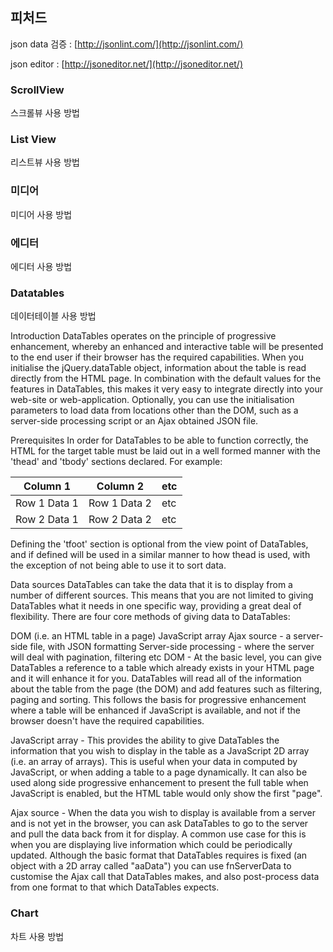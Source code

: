 피처드
----------

json data 검증 : [http://jsonlint.com/](http://jsonlint.com/)

json editor : [http://jsoneditor.net/](http://jsoneditor.net/)

### ScrollView
스크롤뷰 사용 방법

### List View
리스트뷰 사용 방법

### 미디어
미디어 사용 방법

### 에디터
에디터 사용 방법

### Datatables
데이터테이블 사용 방법

Introduction
DataTables operates on the principle of progressive enhancement, whereby an enhanced and interactive table will be presented to the end user if their browser has the required capabilities. When you initialise the jQuery.dataTable object, information about the table is read directly from the HTML page. In combination with the default values for the features in DataTables, this makes it very easy to integrate directly into your web-site or web-application. Optionally, you can use the initialisation parameters to load data from locations other than the DOM, such as a server-side processing script or an Ajax obtained JSON file.

Prerequisites
In order for DataTables to be able to function correctly, the HTML for the target table must be laid out in a well formed manner with the 'thead' and 'tbody' sections declared. For example:

<table id="table_id">
    <thead>
        <tr>
            <th>Column 1</th>
            <th>Column 2</th>
            <th>etc</th>
        </tr>
    </thead>
    <tbody>
        <tr>
            <td>Row 1 Data 1</td>
            <td>Row 1 Data 2</td>
            <td>etc</td>
        </tr>
        <tr>
            <td>Row 2 Data 1</td>
            <td>Row 2 Data 2</td>
            <td>etc</td>
        </tr>
    </tbody>
</table>
Defining the 'tfoot' section is optional from the view point of DataTables, and if defined will be used in a similar manner to how thead is used, with the exception of not being able to use it to sort data.

Data sources
DataTables can take the data that it is to display from a number of different sources. This means that you are not limited to giving DataTables what it needs in one specific way, providing a great deal of flexibility. There are four core methods of giving data to DataTables:

DOM (i.e. an HTML table in a page)
JavaScript array
Ajax source - a server-side file, with JSON formatting
Server-side processing - where the server will deal with pagination, filtering etc
DOM - At the basic level, you can give DataTables a reference to a table which already exists in your HTML page and it will enhance it for you. DataTables will read all of the information about the table from the page (the DOM) and add features such as filtering, paging and sorting. This follows the basis for progressive enhancement where a table will be enhanced if JavaScript is available, and not if the browser doesn't have the required capabilities.

JavaScript array - This provides the ability to give DataTables the information that you wish to display in the table as a JavaScript 2D array (i.e. an array of arrays). This is useful when your data in computed by JavaScript, or when adding a table to a page dynamically. It can also be used along side progressive enhancement to present the full table when JavaScript is enabled, but the HTML table would only show the first "page".

Ajax source - When the data you wish to display is available from a server and is not yet in the browser, you can ask DataTables to go to the server and pull the data back from it for display. A common use case for this is when you are displaying live information which could be periodically updated. Although the basic format that DataTables requires is fixed (an object with a 2D array called "aaData") you can use fnServerData to customise the Ajax call that DataTables makes, and also post-process data from one format to that which DataTables expects.

### Chart
차트 사용 방법
